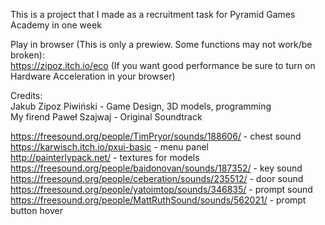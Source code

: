 This is a project that I made as a recruitment task for Pyramid Games Academy in one week

Play in browser (This is only a prewiew. Some functions may not work/be broken):  
https://zipoz.itch.io/eco (If you want good performance be sure to turn on Hardware Acceleration in your browser)

Credits:    
Jakub Zipoz Piwiński - Game Design, 3D models, programming  
My firend Paweł Szajwaj - Original Soundtrack  

https://freesound.org/people/TimPryor/sounds/188606/ - chest sound  
https://karwisch.itch.io/pxui-basic - menu panel  
http://painterlypack.net/ - textures for models  
https://freesound.org/people/baidonovan/sounds/187352/ - key sound  
https://freesound.org/people/ceberation/sounds/235512/ - door sound  
https://freesound.org/people/yatoimtop/sounds/346835/ - prompt sound  
https://freesound.org/people/MattRuthSound/sounds/562021/ - prompt button hover  
